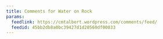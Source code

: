 ```yaml
---
title: Comments for Water on Rock
params:
  feedlink: https://cmtalbert.wordpress.com/comments/feed/
  feedid: 45bb2db8a0bc39427d1d20560df00033
---
```

